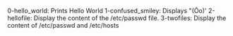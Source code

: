 0-hello_world: Prints Hello World
1-confused_smiley: Displays "(Ôo)'
2-hellofile: Display the content of the /etc/passwd file.
3-twofiles: Display the content of /etc/passwd and /etc/hosts
